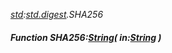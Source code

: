 _[std](../../modules/std/std-module.md):[std.digest](../../modules/std/std-digest.md).SHA256_
##### Function SHA256:[String](../../modules/wonkey/wonkey-types-string.md)( in:[String](../../modules/wonkey/wonkey-types-string.md) )
